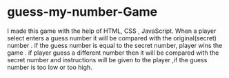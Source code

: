 # guess-my-number-Game
I made this game with the help of HTML, CSS , JavaScript.
When a player select enters a guess number it will be compared with the original(secret) number .
if the guess number is equal to the secret number, player wins the game .
if player guess a different number then it will be compared with the secret number and instructions will be given to the player 
,if the guess number is too low or too high.
